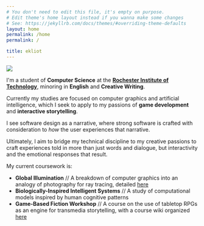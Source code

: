 ```yaml
---
# You don't need to edit this file, it's empty on purpose.
# Edit theme's home layout instead if you wanna make some changes
# See: https://jekyllrb.com/docs/themes/#overriding-theme-defaults
layout: home
permalink: /home
permalink: /

title: ekliot
---
```


<div class="crop"><img id="MeIMG" src="{{ site.image_dir }}/elijah.jpg"></div>

I'm a student of **Computer Science** at the **[Rochester Institute of Technology](http://www.rit.edu/)**, minoring in **English** and **Creative Writing**.

Currently my studies are focused on computer graphics and artificial intelligence, which I seek to apply to my passions of **game development** and **interactive storytelling**.

I see software design as a narrative, where strong software is crafted with consideration to *how* the user experiences that narrative.

Ultimately, I aim to bridge my technical discipline to my creative passions to craft experiences told in more than just words and dialogue, but interactivity and the emotional responses that result.

My current coursework is:
* **Global Illumination** // A breakdown of computer graphics into an analogy of photography for ray tracing, detailed [here](https://www-sciencedirect-com.ezproxy.rit.edu/science/article/pii/S0097849304002237)
* **Biologically-Inspired Intelligent Systems** // A study of computational models inspired by human cognitive patterns
* **Game-Based Fiction Workshop** // A course on the use of tabletop RPGs as an engine for transmedia storytelling, with a course wiki organized [here](https://ageoftheempire.wikispaces.com/ENGL+543+-+Game-based+Fiction+Workshop)
